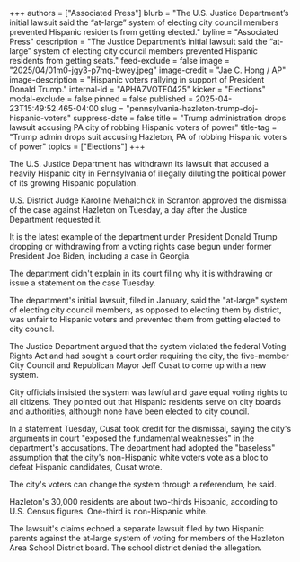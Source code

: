 +++
authors = ["Associated Press"]
blurb = "The U.S. Justice Department’s initial lawsuit said the “at-large” system of electing city council members prevented Hispanic residents from getting elected."
byline = "Associated Press"
description = "The Justice Department’s initial lawsuit said the “at-large” system of electing city council members prevented Hispanic residents from getting seats."
feed-exclude = false
image = "2025/04/01m0-jgy3-p7mq-bwey.jpeg"
image-credit = "Jae C. Hong / AP"
image-description = "Hispanic voters rallying in support of President Donald Trump."
internal-id = "APHAZVOTE0425"
kicker = "Elections"
modal-exclude = false
pinned = false
published = 2025-04-23T15:49:52.465-04:00
slug = "pennsylvania-hazleton-trump-doj-hispanic-voters"
suppress-date = false
title = "Trump administration drops lawsuit accusing PA city of robbing Hispanic voters of power"
title-tag = "Trump admin drops suit accusing Hazleton, PA of robbing Hispanic voters of power"
topics = ["Elections"]
+++

The U.S. Justice Department has withdrawn its lawsuit that accused a heavily Hispanic city in Pennsylvania of illegally diluting the political power of its growing Hispanic population.

U.S. District Judge Karoline Mehalchick in Scranton approved the dismissal of the case against Hazleton on Tuesday, a day after the Justice Department requested it.

It is the latest example of the department under President Donald Trump dropping or withdrawing from a voting rights case begun under former President Joe Biden, including a case in Georgia.

The department didn&#39;t explain in its court filing why it is withdrawing or issue a statement on the case Tuesday.

The department&#39;s initial lawsuit, filed in January, said the &#34;at-large&#34; system of electing city council members, as opposed to electing them by district, was unfair to Hispanic voters and prevented them from getting elected to city council.

The Justice Department argued that the system violated the federal Voting Rights Act and had sought a court order requiring the city, the five-member City Council and Republican Mayor Jeff Cusat to come up with a new system.

City officials insisted the system was lawful and gave equal voting rights to all citizens. They pointed out that Hispanic residents serve on city boards and authorities, although none have been elected to city council.

In a statement Tuesday, Cusat took credit for the dismissal, saying the city&#39;s arguments in court &#34;exposed the fundamental weaknesses&#34; in the department&#39;s accusations. The department had adopted the &#34;baseless&#34; assumption that the city&#39;s non-Hispanic white voters vote as a bloc to defeat Hispanic candidates, Cusat wrote.

The city&#39;s voters can change the system through a referendum, he said.

Hazleton&#39;s 30,000 residents are about two-thirds Hispanic, according to U.S. Census figures. One-third is non-Hispanic white.

The lawsuit&#39;s claims echoed a separate lawsuit filed by two Hispanic parents against the at-large system of voting for members of the Hazleton Area School District board. The school district denied the allegation.<strong></strong>

